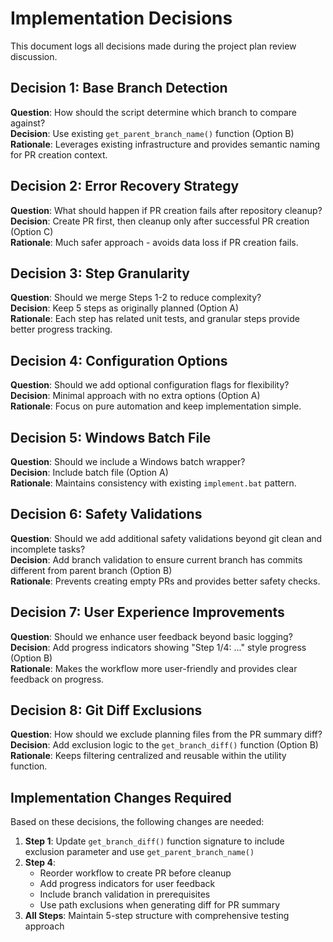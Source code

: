 # Implementation Decisions

This document logs all decisions made during the project plan review discussion.

## Decision 1: Base Branch Detection
**Question**: How should the script determine which branch to compare against?  
**Decision**: Use existing `get_parent_branch_name()` function (Option B)  
**Rationale**: Leverages existing infrastructure and provides semantic naming for PR creation context.

## Decision 2: Error Recovery Strategy  
**Question**: What should happen if PR creation fails after repository cleanup?  
**Decision**: Create PR first, then cleanup only after successful PR creation (Option C)  
**Rationale**: Much safer approach - avoids data loss if PR creation fails.

## Decision 3: Step Granularity
**Question**: Should we merge Steps 1-2 to reduce complexity?  
**Decision**: Keep 5 steps as originally planned (Option A)  
**Rationale**: Each step has related unit tests, and granular steps provide better progress tracking.

## Decision 4: Configuration Options
**Question**: Should we add optional configuration flags for flexibility?  
**Decision**: Minimal approach with no extra options (Option A)  
**Rationale**: Focus on pure automation and keep implementation simple.

## Decision 5: Windows Batch File
**Question**: Should we include a Windows batch wrapper?  
**Decision**: Include batch file (Option A)  
**Rationale**: Maintains consistency with existing `implement.bat` pattern.

## Decision 6: Safety Validations
**Question**: Should we add additional safety validations beyond git clean and incomplete tasks?  
**Decision**: Add branch validation to ensure current branch has commits different from parent branch (Option B)  
**Rationale**: Prevents creating empty PRs and provides better safety checks.

## Decision 7: User Experience Improvements
**Question**: Should we enhance user feedback beyond basic logging?  
**Decision**: Add progress indicators showing "Step 1/4: ..." style progress (Option B)  
**Rationale**: Makes the workflow more user-friendly and provides clear feedback on progress.

## Decision 8: Git Diff Exclusions
**Question**: How should we exclude planning files from the PR summary diff?  
**Decision**: Add exclusion logic to the `get_branch_diff()` function (Option B)  
**Rationale**: Keeps filtering centralized and reusable within the utility function.

## Implementation Changes Required

Based on these decisions, the following changes are needed:

1. **Step 1**: Update `get_branch_diff()` function signature to include exclusion parameter and use `get_parent_branch_name()`
2. **Step 4**: 
   - Reorder workflow to create PR before cleanup
   - Add progress indicators for user feedback
   - Include branch validation in prerequisites
   - Use path exclusions when generating diff for PR summary
3. **All Steps**: Maintain 5-step structure with comprehensive testing approach